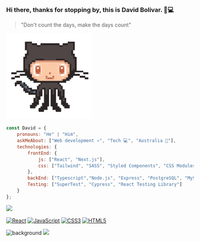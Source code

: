 
### Hi there, thanks for stopping by, this is **David Bolivar**. 🧑💻
> "Don't count the days, make the days count"

<img src="https://raw.githubusercontent.com/iCharlesZ/FigureBed/master/img/octocat.gif" width="230">

```javascript
const David = {
    pronouns: "He" | "Him",
    askMeAbout: ["Web development ⚛", "Tech 💻", "Australia 🦘"],
    technologies: {
        frontEnd: {
            js: ["React", "Next.js"],
            css: ["Tailwind", "SASS", "Styled Components", "CSS Modules"]
        },
        backEnd: ["Typescript","Node.js", "Express", "PostgreSQL", "MySQL"],
        Testing: ["SuperTest", "Cypress", "React Testing Library"]
    }
};
```

<a href="https://www.linkedin.com/in/david-bolivar-a6b590228/">
  <img src="https://res.cloudinary.com/dvt3lwrsz/image/upload/c_scale,w_150/v1674215773/linkedin_sx8ozg.png">
</a>

[![React](https://img.shields.io/badge/-React-black?style=flat&logo=react&link=https://github.com/BRdhanani)](https://github.com/BRdhanani)
[![JavaScript](https://img.shields.io/badge/-JavaScript-black?style=flat&logo=javascript&link=https://github.com/BRdhanani)](https://github.com/BRdhanani) 
[![CSS3](https://img.shields.io/badge/-CSS3-1572B6?style=flat&logo=css3&link=https://github.com/BRdhanani)](https://github.com/BRdhanani) 
[![HTML5](https://img.shields.io/badge/-HTML5-E34F26?style=flat&logo=html5&logoColor=white&link=https://github.com/BRdhanani)](https://github.com/BRdhanani) 

![background](https://github.com/user-attachments/assets/cc6e25a3-c6ba-4279-ba00-80b2a51e9f08)
<img src="https://res.cloudinary.com/dvt3lwrsz/image/upload/v1674259238/Background_jvv083.jpg" width="1000">
